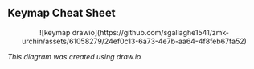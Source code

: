 ## Keymap Cheat Sheet

<div align="center">
![keymap drawio](https://github.com/sgallaghe1541/zmk-urchin/assets/61058279/24ef0c13-6a73-4e7b-aa64-4f8feb67fa52)
</div>

*This diagram was created using draw.io*  

